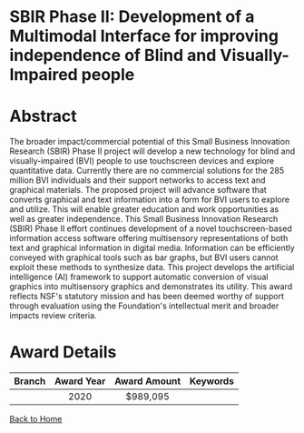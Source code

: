 
SBIR Phase II: Development of a Multimodal Interface for improving independence of Blind and Visually-Impaired people
=====================================================================================================================

# Abstract


The broader impact/commercial potential of this Small Business Innovation Research (SBIR) Phase II project will develop a new technology for blind and visually-impaired (BVI) people to use touchscreen devices and explore quantitative data. Currently there are no commercial solutions for the 285 million BVI individuals and their support networks to access text and graphical materials. The proposed project will advance software that converts graphical and text information into a form for BVI users to explore and utilize. This will enable greater education and work opportunities as well as greater independence. This Small Business Innovation Research (SBIR) Phase II effort continues development of a novel touchscreen-based information access software offering multisensory representations of both text and graphical information in digital media. Information can be efficiently conveyed with graphical tools such as bar graphs, but BVI users cannot exploit these methods to synthesize data. This project develops the artificial intelligence (AI) framework to support automatic conversion of visual graphics into multisensory graphics and demonstrates its utility. This award reflects NSF's statutory mission and has been deemed worthy of support through evaluation using the Foundation's intellectual merit and broader impacts review criteria.  

# Award Details

|Branch|Award Year|Award Amount|Keywords|
| :---: | :---: | :---: | :---: |
||2020|$989,095||
  
  


[Back to Home](https://github.com/chrischow/dod_sbir_awards/JT/#647)